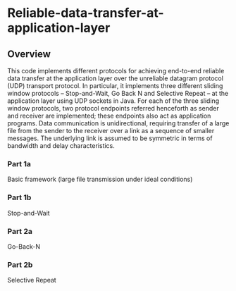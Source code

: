# Reliable-data-transfer-at-application-layer

## Overview
This code implements different protocols for achieving end-to-end reliable data transfer  at the application layer over the unreliable datagram protocol (UDP) transport protocol.  In particular, it implements three different sliding window protocols – Stop-and-Wait, Go Back N and Selective Repeat – at the application layer using UDP sockets in Java. For each  of the three sliding window protocols, two protocol endpoints referred henceforth as sender and receiver are implemented; these  endpoints also act as application programs. Data communication is unidirectional, requiring transfer of a large file from the sender to the  receiver over a link as a sequence of smaller messages. The underlying link is assumed to be symmetric in terms of bandwidth and delay characteristics.

### Part 1a
Basic framework (large file transmission under ideal conditions)

### Part 1b
Stop-and-Wait

### Part 2a
Go-Back-N

### Part 2b
Selective Repeat
